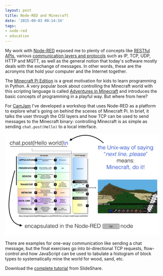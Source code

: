 ```yaml
---
layout: post
title: Node-RED and Minecraft
date: '2015-09-03 09:14:34'
tags:
- node-red
- education
---
```


My work with [Node-RED](http://www.nodered.org) exposed me to plenty of concepts like [RESTful APIs](https://en.wikipedia.org/wiki/Representational_state_transfer), various [communication layers and protocols](https://en.wikipedia.org/wiki/OSI_model) such as IP, TCP, UDP, HTTP and MQTT, as well as the general notion that today's software mostly deals with the exchange of messages. In other words, these are the acronyms that hold your computer and the Internet together.

The [Minecraft Pi Edition](https://www.raspberrypi.org/learning/getting-started-with-minecraft-pi/worksheet/) is a great motivation for kids to learn programming in Python. A very popular book about controlling the Minecraft world with this scripting language is called [Adventures in Minecraft](http://www.amazon.co.uk/Adventures-Minecraft-David-Whale/dp/111894691X) and introduces the basic concepts of programming in a playful way. But where from here?

For [CamJam](http://camjam.me) I've developed a workshop that uses Node-RED as a platform to explore what's going on behind the scenes of Minecraft Pi. In brief, it talks the user through the OSI layers and how TCP can be used to send messages to the Minecraft binary: controlling Minecraft is as simple as sending ``chat.post(Hello)`` to a local interface.

![](/content/images/2015/09/Mincraft_API_in_Node-RED.jpg)

There are examples for one-way communication like sending a chat message, but the final exercises go into bi-directional TCP requests, flow-control and how JavaScript can be used to tabulate a histogram of block types to systematically mine the world for wood, sand, etc.

Download the [complete tutorial](http://www.slideshare.net/BorisAdryan/nodered-and-minecraft-camjam-september-2015) from SlideShare.